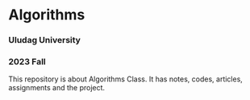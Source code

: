 # Algorithms
### Uludag University 
### 2023 Fall

This repository is about Algorithms Class.
It has notes, codes, articles, assignments and the project.